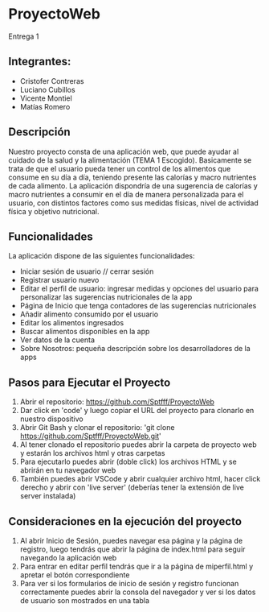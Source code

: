 # ProyectoWeb
Entrega 1

## Integrantes:
- Cristofer Contreras
- Luciano Cubillos
- Vicente Montiel
- Matías Romero

## Descripción
Nuestro proyecto consta de una aplicación web, que puede ayudar al cuidado de la salud y la alimentación (TEMA 1 Escogido).
Basicamente se trata de que el usuario pueda tener un control de los alimentos que consume en su día a día, teniendo presente las calorías y macro nutrientes de cada alimento. 
La aplicación dispondría de una sugerencia de calorías y macro nutrientes a consumir en el día de manera personalizada para el usuario, con distintos factores como sus medidas físicas, nivel de actividad física y objetivo nutricional. 

## Funcionalidades
La aplicación dispone de las siguientes funcionalidades:
- Iniciar sesión de usuario // cerrar sesión
- Registrar usuario nuevo
- Editar el perfil de usuario: ingresar medidas y opciones del usuario para personalizar las sugerencias nutricionales de la app
- Página de Inicio que tenga contadores de las sugerencias nutricionales
- Añadir alimento consumido por el usuario
- Editar los alimentos ingresados
- Buscar alimentos disponibles en la app
- Ver datos de la cuenta
- Sobre Nosotros: pequeña descripción sobre los desarrolladores de la apps

## Pasos para Ejecutar el Proyecto
1. Abrir el repositorio: https://github.com/Sptfff/ProyectoWeb
2. Dar click en 'code' y luego copiar el URL del proyecto para clonarlo en nuestro dispositivo
3. Abrir Git Bash y clonar el repositorio: 'git clone https://github.com/Sptfff/ProyectoWeb.git'
4. Al tener clonado el repositorio puedes abrir la carpeta de proyecto web y estarán los archivos html y otras carpetas
5. Para ejecutarlo puedes abrir (doble click) los archivos HTML y se abrirán en tu navegador web
6. También puedes abrir VSCode y abrir cualquier archivo html, hacer click derecho y abrir con 'live server' (deberías tener la extensión de live server instalada)

## Consideraciones en la ejecución del proyecto
1. Al abrir Inicio de Sesión, puedes navegar esa página y la página de registro, luego tendrás que abrir la página de index.html para seguir navegando la aplicación web
2. Para entrar en editar perfil tendrás que ir a la página de miperfil.html y apretar el botón correspondiente
3. Para ver si los formularios de inicio de sesión y registro funcionan correctamente puedes abrir la consola del navegador y ver si los datos de usuario son mostrados en una tabla
